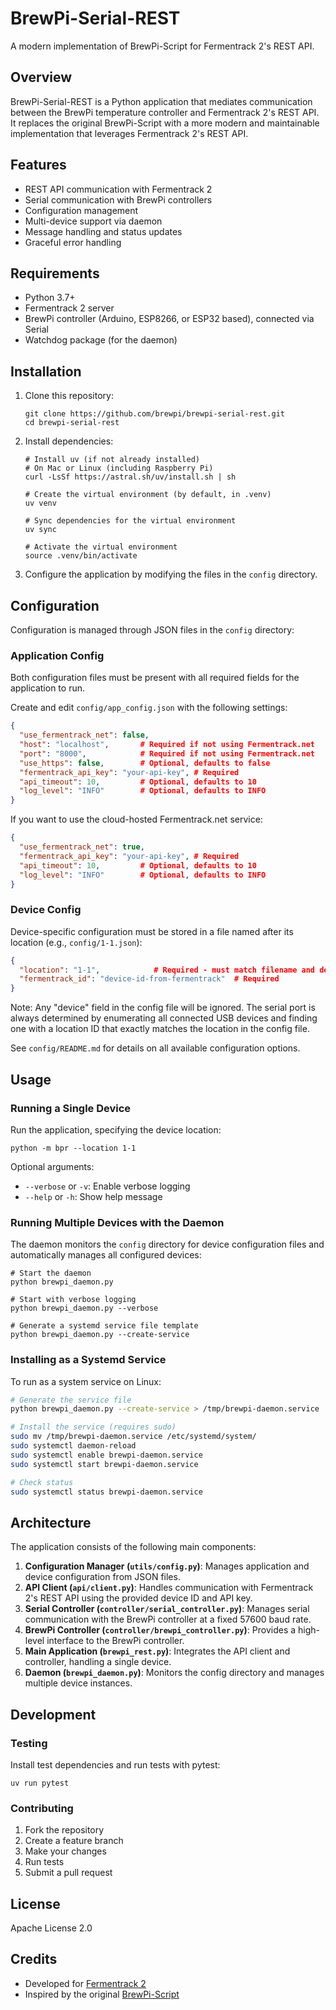 # BrewPi-Serial-REST

A modern implementation of BrewPi-Script for Fermentrack 2's REST API.

## Overview

BrewPi-Serial-REST is a Python application that mediates communication between the BrewPi temperature controller and Fermentrack 2's REST API. It replaces the original BrewPi-Script with a more modern and maintainable implementation that leverages Fermentrack 2's REST API.

## Features

- REST API communication with Fermentrack 2
- Serial communication with BrewPi controllers
- Configuration management
- Multi-device support via daemon
- Message handling and status updates
- Graceful error handling

## Requirements

- Python 3.7+
- Fermentrack 2 server
- BrewPi controller (Arduino, ESP8266, or ESP32 based), connected via Serial
- Watchdog package (for the daemon)

## Installation

1. Clone this repository:
   ```
   git clone https://github.com/brewpi/brewpi-serial-rest.git
   cd brewpi-serial-rest
   ```

2. Install dependencies:
   ```
   # Install uv (if not already installed)
   # On Mac or Linux (including Raspberry Pi)
   curl -LsSf https://astral.sh/uv/install.sh | sh
   
   # Create the virtual environment (by default, in .venv)
   uv venv
   
   # Sync dependencies for the virtual environment
   uv sync

   # Activate the virtual environment
   source .venv/bin/activate
   
   ```

3. Configure the application by modifying the files in the `config` directory.

## Configuration

Configuration is managed through JSON files in the `config` directory:

### Application Config

Both configuration files must be present with all required fields for the application to run.

Create and edit `config/app_config.json` with the following settings:

```json
{
  "use_fermentrack_net": false,
  "host": "localhost",       # Required if not using Fermentrack.net
  "port": "8000",            # Required if not using Fermentrack.net
  "use_https": false,        # Optional, defaults to false
  "fermentrack_api_key": "your-api-key", # Required
  "api_timeout": 10,         # Optional, defaults to 10
  "log_level": "INFO"        # Optional, defaults to INFO
}
```

If you want to use the cloud-hosted Fermentrack.net service:

```json
{
  "use_fermentrack_net": true,
  "fermentrack_api_key": "your-api-key", # Required
  "api_timeout": 10,         # Optional, defaults to 10
  "log_level": "INFO"        # Optional, defaults to INFO
}
```

### Device Config

Device-specific configuration must be stored in a file named after its location (e.g., `config/1-1.json`):

```json
{
  "location": "1-1",            # Required - must match filename and defines the USB port
  "fermentrack_id": "device-id-from-fermentrack"  # Required
}
```

Note: Any "device" field in the config file will be ignored. The serial port is always determined by enumerating all connected USB devices and finding one with a location ID that exactly matches the location in the config file.

See `config/README.md` for details on all available configuration options.

## Usage

### Running a Single Device

Run the application, specifying the device location:

```
python -m bpr --location 1-1
```

Optional arguments:
- `--verbose` or `-v`: Enable verbose logging
- `--help` or `-h`: Show help message

### Running Multiple Devices with the Daemon

The daemon monitors the `config` directory for device configuration files and automatically manages all configured devices:

```
# Start the daemon
python brewpi_daemon.py

# Start with verbose logging
python brewpi_daemon.py --verbose

# Generate a systemd service file template
python brewpi_daemon.py --create-service
```

### Installing as a Systemd Service

To run as a system service on Linux:

```bash
# Generate the service file
python brewpi_daemon.py --create-service > /tmp/brewpi-daemon.service

# Install the service (requires sudo)
sudo mv /tmp/brewpi-daemon.service /etc/systemd/system/
sudo systemctl daemon-reload
sudo systemctl enable brewpi-daemon.service
sudo systemctl start brewpi-daemon.service

# Check status
sudo systemctl status brewpi-daemon.service
```

## Architecture

The application consists of the following main components:

1. **Configuration Manager (`utils/config.py`)**: Manages application and device configuration from JSON files.
2. **API Client (`api/client.py`)**: Handles communication with Fermentrack 2's REST API using the provided device ID and API key.
3. **Serial Controller (`controller/serial_controller.py`)**: Manages serial communication with the BrewPi controller at a fixed 57600 baud rate.
4. **BrewPi Controller (`controller/brewpi_controller.py`)**: Provides a high-level interface to the BrewPi controller.
5. **Main Application (`brewpi_rest.py`)**: Integrates the API client and controller, handling a single device.
6. **Daemon (`brewpi_daemon.py`)**: Monitors the config directory and manages multiple device instances.

## Development

### Testing

Install test dependencies and run tests with pytest:

```
uv run pytest
```

### Contributing

1. Fork the repository
2. Create a feature branch
3. Make your changes
4. Run tests
5. Submit a pull request

## License

Apache License 2.0

## Credits

- Developed for [Fermentrack 2](https://github.com/thorrak/fermentrack)
- Inspired by the original [BrewPi-Script](https://github.com/BrewPi/brewpi-script)
